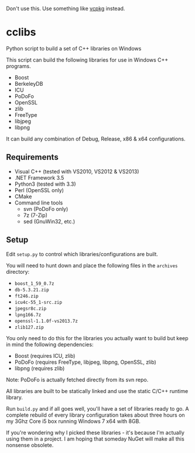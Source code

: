 Don't use this. Use something like [vcpkg](https://github.com/Microsoft/vcpkg) instead.

cclibs
======

Python script to build a set of C++ libraries on Windows

This script can build the following libraries for use in Windows C++ programs.

- Boost
- BerkeleyDB
- ICU
- PoDoFo
- OpenSSL
- zlib
- FreeType
- libjpeg
- libpng

It can build any combination of Debug, Release, x86 & x64 configurations.

Requirements
------------

- Visual C++ (tested with VS2010, VS2012 & VS2013)
- .NET Framework 3.5
- Python3 (tested with 3.3)
- Perl (OpenSSL only)
- CMake
- Command line tools
  - svn (PoDoFo only)
  - 7z (7-Zip)
  - sed (GnuWin32, etc.)

Setup
-----
Edit `setup.py` to control which libraries/configurations are built.

You will need to hunt down and place the following files in the `archives` directory:

- `boost_1_59_0.7z`
- `db-5.3.21.zip`
- `ft246.zip`
- `icu4c-55_1-src.zip`
- `jpegsr8c.zip`
- `lpng166.7z`
- `openssl-1.1.0f-vs2013.7z`
- `zlib127.zip`

You only need to do this for the libraries you actually want to build but keep in mind the following dependencies:
- Boost (requires ICU, zlib)
- PoDoFo (requires FreeType, libjpeg, libpng, OpenSSL, zlib)
- libpng (requires zlib)

Note: PoDoFo is actually fetched directly from its svn repo.

All libraries are built to be statically linked and use the static C/C++ runtime library.

Run `build.py` and if all goes well, you'll have a set of libraries ready to go. A complete rebuild of every library configuration takes about three hours on my 3Ghz Core i5 box running Windows 7 x64 with 8GB.

If you're wondering why I picked these libraries - it's because I'm actually using them in a project.
I am hoping that someday NuGet will make all this nonsense obsolete.
